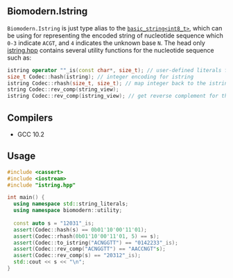 ## Biomodern.Istring
`Biomodern.Istring` is just type alias to the [`basic_string<int8_t>`][basic_string], which can be using for representing the encoded string of nucleotide sequence which `0-3` indicate `ACGT`, and `4` indicates the unknown base `N`.
The head only [istring.hpp][istring_hpp] contains several utility functions for the nucleotide sequence such as:
```cpp
istring operator ""_is(const char*, size_t); // user-defined literals for the istring
size_t Codec::hash(istring); // integer encoding for istring
istring Codec::rhash(size_t, size_t); // map integer back to the istring
string Codec::rev_comp(string_view);
istring Codec::rev_comp(istring_view); // get reverse complement for the std::string/istring
```

## Compilers
- GCC 10.2

## Usage
```cpp
#include <cassert>
#include <iostream>
#include "istring.hpp"

int main() {
  using namespace std::string_literals;
  using namespace biomodern::utility;
  
  const auto s = "12031"_is;
  assert(Codec::hash(s) == 0b01'10'00'11'01);
  assert(Codec::rhash(0b01'10'00'11'01, 5) == s);
  assert(Codec::to_istring("ACNGGTT") == "0142233"_is);
  assert(Codec::rev_comp("ACNGGTT") == "AACCNGT"s);
  assert(Codec::rev_comp(s) == "20312"_is);
  std::cout << s << "\n";
}
```

[basic_string]: https://en.cppreference.com/w/cpp/string/basic_string
[istring_hpp]: https://github.com/hewillk/Biomodern.Istring/blob/main/istring.hpp
